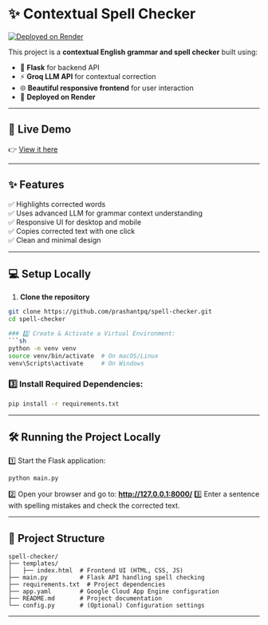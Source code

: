 # ✨ Contextual Spell Checker

[![Deployed on Render](https://img.shields.io/badge/Deployed-Render-blue)](https://spell-checker-2-ho7v.onrender.com)

This project is a **contextual English grammar and spell checker** built using:

- 🐍 **Flask** for backend API  
- ⚡ **Groq LLM API** for contextual correction  
- 🌐 **Beautiful responsive frontend** for user interaction  
- 🚀 **Deployed on Render**

---

## 🔗 **Live Demo**

👉 [View it here](https://spell-checker-2-ho7v.onrender.com)

---

## ✨ **Features**

✅ Highlights corrected words  
✅ Uses advanced LLM for grammar context understanding  
✅ Responsive UI for desktop and mobile  
✅ Copies corrected text with one click  
✅ Clean and minimal design

---

## 💻 **Setup Locally**

1. **Clone the repository**

```bash
git clone https://github.com/prashantpq/spell-checker.git
cd spell-checker

### 2️⃣ Create & Activate a Virtual Environment:
```sh
python -m venv venv
source venv/bin/activate  # On macOS/Linux
venv\Scripts\activate     # On Windows
```

### 3️⃣ Install Required Dependencies:
```sh
pip install -r requirements.txt
```

---

## 🛠 Running the Project Locally

1️⃣ Start the Flask application:
```sh
python main.py
```
2️⃣ Open your browser and go to:
   **http://127.0.0.1:8000/**
3️⃣ Enter a sentence with spelling mistakes and check the corrected text.

---

## 📂 Project Structure
```
spell-checker/
├── templates/
│   ├── index.html  # Frontend UI (HTML, CSS, JS)
├── main.py         # Flask API handling spell checking
├── requirements.txt  # Project dependencies
├── app.yaml        # Google Cloud App Engine configuration
├── README.md       # Project documentation
└── config.py       # (Optional) Configuration settings
```

---
